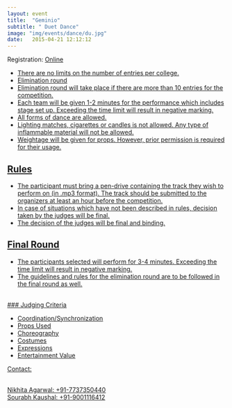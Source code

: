 ```yaml
---
layout: event
title:  "Geminio"
subtitle: " Duet Dance"
image: "img/events/dance/du.jpg"
date:   2015-04-21 12:12:12
---
```


Registration: <u>Online<u>

- There are no limits on the number of entries per college.
- Elimination round 
- Elimination round will take place if there are more than 10 entries for the competition.
- Each team will be given  1-2 minutes for the performance which includes stage set up. Exceeding the time limit will result in negative marking.
- All forms of dance are allowed.
- Lighting matches, cigarettes or candles is not allowed. Any type of inflammable material will not be allowed.
- Weightage will be given for props. However, prior permission is required for their usage.

## Rules
- The participant must bring a pen-drive containing the track they wish to perform on (in .mp3 format). The track should be submitted to the organizers at least an hour before the competition.
- In case of situations which have not been described in rules, decision taken by the judges will be final.
- The decision of the judges will be final and binding.

## Final Round
- The participants selected will perform for 3-4 minutes. Exceeding the time limit will result in negative marking.
- The guidelines and rules for the elimination round are to be followed in the final round as well.

<br>
### Judging Criteria		

- Coordination/Synchronization
- Props Used
- Choreography
- Costumes
- Expressions
- Entertainment Value

Contact:

<br>Nikhita Agarwal: <a class="hot-link" href="tel:+917737350440">+91-7737350440</a>
<br>Sourabh Kaushal: <a class="hot-link" href="tel:+919001116412">+91-9001116412</a>